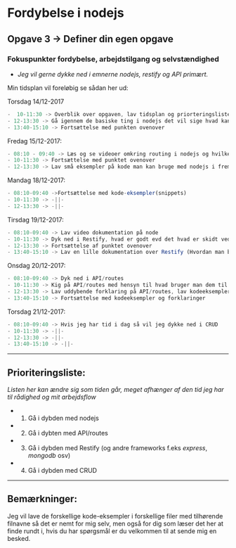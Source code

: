 # Fordybelse i nodejs

## Opgave 3 -> Definer din egen opgave
### Fokuspunkter fordybelse, arbejdstilgang og selvstændighed

- *Jeg vil gerne dykke ned i emnerne nodejs, restify og API primært.*

Min tidsplan vil foreløbig se sådan her ud:

 Torsdag 14/12-2017 
 ```js
-  10-11:30 -> Overblik over opgaven, lav tidsplan og priorteringsliste
- 12-13:30 -> Gå igennem de basiske ting i nodejs det vil sige hvad kan man bruge det til, hvorfor er det godt at bruge i stedet for php og .net f.eks?
- 13:40-15:10 -> Fortsættelse med punkten ovenover
```
Fredag 15/12-2017:
```js
- 08:10 - 09:40 -> Læs og se videoer omkring routing i nodejs og hvilke frameworks der kan bruges udover Restify
- 10-11:30 -> Fortsættelse med punktet ovenover
- 12-13:30 -> Lav små eksempler på kode man kan bruge med nodejs i fremtideige projekter
```

Mandag 18/12-2017:
```js
- 08:10-09:40 ->Fortsættelse med kode-eksempler(snippets)
- 10-11:30 -> -||-
- 12-13:30 -> -||-
```

Tirsdag 19/12-2017:
```js
- 08:10-09:40 -> Lav video dokumentation på node
- 10-11:30 -> Dyk ned i Restify, hvad er godt evd det hvad er skidt ved det?
- 12-13:30 -> Fortsættelse af punktet ovenover
- 13:40-15:10 -> Lav en lille dokumentation over Restify (Hvordan man bruger det)
```

Onsdag 20/12-2017:
```js
- 08:10-09:40 -> Dyk ned i API/routes
- 10-11:30 -> Kig på API/routes med hensyn til hvad bruger man dem til
- 12-13:30 -> Lav uddybende forklaring på API/routes, lav kodeeksempler med forklaringer
- 13:40-15:10 -> Fortsættelse med kodeeksempler og forklaringer
```
Torsdag 21/12-2017:
```js
- 08:10-09:40 -> Hvis jeg har tid i dag så vil jeg dykke ned i CRUD
- 10-11:30 -> -||-
- 12-13:30 -> -||-
- 13:40-15:10 -> -||-
```
-------------------------
## Prioriteringsliste:
*Listen her kan ændre sig som tiden går, meget afhænger af den tid jeg har til rådighed og mit arbejdsflow*
- 1) Gå i dybden med nodejs
- 2) Gå i dybten med API/routes
- 3) Gå i dybden med Restify (og andre frameworks f.eks *express*, *mongodb* osv)
- 4) Gå i dybden med CRUD
--------------------------
## Bemærkninger:
Jeg vil lave de forskellige kode-eksempler i forskellige filer med tilhørende filnavne så det er nemt for mig selv, men også for dig som læser det her at finde rundt i, hvis du har spørgsmål er du velkommen til at sende mig en besked.

